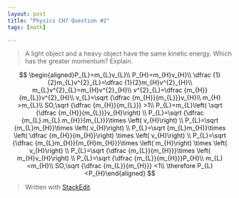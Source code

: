 ```yaml
---
layout: post
title: "Physics CH7 Question #2"
tags: [math]

---
```


> A light object and a heavy object have the same kinetic energy. Which has the greater momentum? Explain.


$$
\begin{aligned}P_{L}=m_{L}v_{L}\\
P_{H}=m_{H}v_{H}\\
\dfrac {1}{2}m_{L}v^{2}_{L}=\dfrac {1}{2}m_{H}v^{2}_{H}\\
m_{L}v^{2}_{L}=m_{H}v^{2}_{H}\\
v^{2}_{L}=\dfrac {m_{H}}{m_{L}}v^{2}_{H}\\
v_{L}=\sqrt {\dfrac {m_{H}}{m_{L}}}v_{H}\\
m_{H} >m_{L}\\
SO,\sqrt {\dfrac {m_{H}}{m_{L}}} >1\\
P_{L}=m_{L}\left( \sqrt {\dfrac {m_{H}}{m_{L}}}v_{H}\right) \\
P_{L}=\sqrt {\dfrac {m_{L}.m_{L}.m_{H}}{m_{L}}}\times \left( v_{H}\right) \\
P_{L}=\sqrt {m_{L}m_{H}}\times \left( v_{H}\right) \\
P_{L}=\sqrt {m_{L}m_{H}}\times \left( \dfrac {m_{H}}{m_{H}}\right) \times \left( v_{H}\right) \\
P_{L}=\sqrt {\dfrac {m_{L}m_{H}}{m_{H}m_{H}}}\times \left( m_{H}\right) \times \left( v_{H}\right) \\
P_{L}=\sqrt {\dfrac {m_{L}}{m_{H}}}\times \left( m_{H}v_{H}\right) \\
P_{L}=\sqrt {\dfrac {m_{L}}{m_{H}}}P_{H}\\
m_{L} <m_{H}\\
SO,\sqrt {\dfrac {m_{L}}{m_{H}}} <1\\
\therefore P_{L} <P_{H}\end{aligned}
$$

> Written with [StackEdit](https://stackedit.io/).
<!--stackedit_data:
eyJoaXN0b3J5IjpbLTIwMDE1NzA3MjldfQ==
-->
<!--stackedit_data:
eyJoaXN0b3J5IjpbLTE3NjM5NDg0NzYsLTExMjkyMzg2NTVdfQ
==
-->